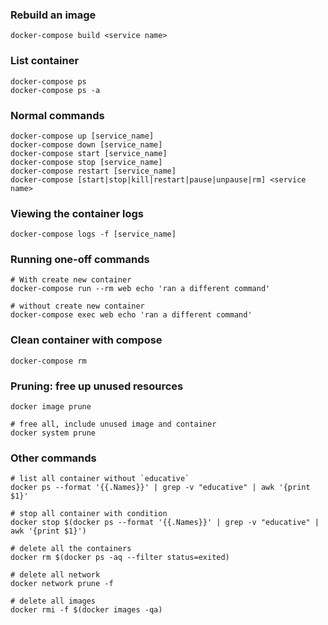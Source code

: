### Rebuild an image

```
docker-compose build <service name>
```

### List container

```
docker-compose ps
docker-compose ps -a
```

### Normal commands

```
docker-compose up [service_name]
docker-compose down [service_name]
docker-compose start [service_name]
docker-compose stop [service_name]
docker-compose restart [service_name]
docker-compose [start|stop|kill|restart|pause|unpause|rm] <service name> 
```

### Viewing the container logs

```
docker-compose logs -f [service_name]
```

### Running one-off commands

```
# With create new container
docker-compose run --rm web echo 'ran a different command' 

# without create new container
docker-compose exec web echo 'ran a different command' 
```

### Clean container with compose

```
docker-compose rm
```

### Pruning: free up unused resources
```
docker image prune

# free all, include unused image and container
docker system prune
```

### Other commands

```
# list all container without `educative`
docker ps --format '{{.Names}}' | grep -v "educative" | awk '{print $1}'

# stop all container with condition
docker stop $(docker ps --format '{{.Names}}' | grep -v "educative" | awk '{print $1}')

# delete all the containers
docker rm $(docker ps -aq --filter status=exited)

# delete all network
docker network prune -f

# delete all images
docker rmi -f $(docker images -qa)
```
